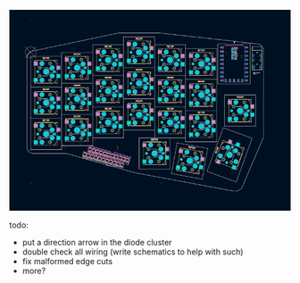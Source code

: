 ![screenshot of the corne](https://github.com/HamNuggets/temu_corne/blob/main/screenshot.png?raw=true)

todo:

- put a direction arrow in the diode cluster
- double check all wiring (write schematics to help with such)
- fix malformed edge cuts
- more?
